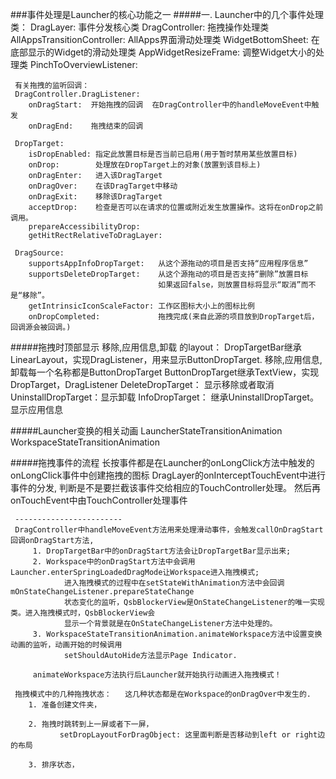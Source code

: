 ###事件处理是Launcher的核心功能之一
#####一. Launcher中的几个事件处理类：
     DragLayer:                    事件分发核心类
     DragController:               拖拽操作处理类
     AllAppsTransitionController:  AllApps界面滑动处理类
     WidgetBottomSheet:            在底部显示的Widget的滑动处理类
     AppWidgetResizeFrame:         调整Widget大小的处理类
     PinchToOverviewListener:      
     
     有关拖拽的监听回调：
     DragController.DragListener:
        onDragStart:  开始拖拽的回调  在DragController中的handleMoveEvent中触发
        onDragEnd:    拖拽结束的回调
        
     DropTarget:   
        isDropEnabled: 指定此放置目标是否当前已启用(用于暂时禁用某些放置目标)
        onDrop:        处理放在DropTarget上的对象(放置到该目标上)
        onDragEnter:   进入该DragTarget
        onDragOver:    在该DragTarget中移动
        onDragExit:    移除该DragTarget
        acceptDrop:    检查是否可以在请求的位置或附近发生放置操作。这将在onDrop之前调用。
        prepareAccessibilityDrop:
        getHitRectRelativeToDragLayer:
        
     DragSource:
        supportsAppInfoDropTarget:   从这个源拖动的项目是否支持“应用程序信息”
        supportsDeleteDropTarget:    从这个源拖动的项目是否支持“删除”放置目标
                                     如果返回false，则放置目标将显示“取消”而不是“移除”。
        getIntrinsicIconScaleFactor: 工作区图标大小上的图标比例
        onDropCompleted:             拖拽完成(来自此源的项目放到DropTarget后，回调源会被回调。)
        
        
#####拖拽时顶部显示 移除,应用信息,卸载 的layout：
     DropTargetBar继承LinearLayout，实现DragListener，用来显示ButtonDropTarget.
     移除,应用信息,卸载每一个名称都是ButtonDropTarget
        ButtonDropTarget继承TextView，实现DropTarget，DragListener
            DeleteDropTarget：   显示移除或者取消
            UninstallDropTarget：显示卸载
                InfoDropTarget： 继承UninstallDropTarget。显示应用信息
                
#####Launcher变换的相关动画
     LauncherStateTransitionAnimation
     WorkspaceStateTransitionAnimation
     
#####拖拽事件的流程
     长按事件都是在Launcher的onLongClick方法中触发的
     onLongClick事件中创建拖拽的图标
     DragLayer的onInterceptTouchEvent中进行事件的分发,
     判断是不是要拦截该事件交给相应的TouchController处理。
     然后再onTouchEvent中由TouchController处理事件
     
     ------------------------
     DragController中handleMoveEvent方法用来处理滑动事件，会触发callOnDragStart回调onDragStart方法,
         1. DropTargetBar中的onDragStart方法会让DropTargetBar显示出来;
         2. Workspace中的onDragStart方法中会调用Launcher.enterSpringLoadedDragMode让Workspace进入拖拽模式;
                进入拖拽模式的过程中在setStateWithAnimation方法中会回调mOnStateChangeListener.prepareStateChange
                状态变化的监听，QsbBlockerView是OnStateChangeListener的唯一实现类。进入拖拽模式时，QsbBlockerView会
                显示一个背景就是在OnStateChangeListener方法中处理的。
         3. WorkspaceStateTransitionAnimation.animateWorkspace方法中设置变换动画的监听，动画开始的时候调用
                setShouldAutoHide方法显示Page Indicator.
                
         animateWorkspace方法执行后Launcher就开始执行动画进入拖拽模式！
         
     拖拽模式中的几种拖拽状态：   这几种状态都是在Workspace的onDragOver中发生的.
        1. 准备创建文件夹，
        
        2. 拖拽时跳转到上一屏或者下一屏，    
               setDropLayoutForDragObject: 这里面判断是否移动到left or right边的布局
               
        3. 排序状态，
         
         
     


    